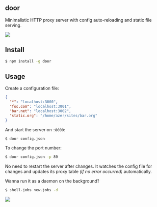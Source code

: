 ## door

Minimalistic HTTP proxy server with config auto-reloading and static file serving.

![](https://dl.dropboxusercontent.com/s/h7h40tl3j56jqtx/door.png)

## Install

```bash
$ npm install -g door
```

## Usage

Create a configuration file:

```json
{
  "*": "localhost:3000",
  "foo.com": "localhost:3001",
  "bar.net": "localhost:3002",
  "static.org": "/home/azer/sites/bar.org"
}
```

And start the server on `:8000`:

```bash
$ door config.json
```

To change the port number:

```bash
$ door config.json -p 80
```

No need to restart the server after changes. It watches the config file for changes and
updates its proxy table *(if no error occurred)* automatically.

Wanna run it as a daemon on the background?

```bash
$ shell-jobs new.jobs -d
```

![](https://dl.dropboxusercontent.com/s/lz5re7hq3qmc6wm/npmel_20.jpg)
